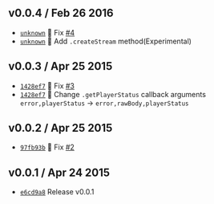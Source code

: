 v0.0.4 / Feb 26 2016
---
 * [`unknown`][4] :bug: Fix [#4][4A]
 * [`unknown`][4] :bug: Add `.createStream` method(Experimental)

[4]: https://github.com/59naga/nicolive/commits/master
[4A]: https://github.com/59naga/nicolive/issues/4

v0.0.3 / Apr 25 2015
---
 * [`1428ef7`][3] :bug: Fix [#3][3A]
 * [`1428ef7`][3] :lipstick: Change `.getPlayerStatus` callback arguments `error,playerStatus` -> `error,rawBody,playerStatus`

[3]: https://github.com/59naga/nicolive/commit/1428ef787c4a5d808a34fe8877b9d97baca54da3
[3A]: https://github.com/59naga/nicolive/issues/3

v0.0.2 / Apr 25 2015
---
 * [`97fb93b`][2] :bug: Fix [#2][2A]

[2]: https://github.com/59naga/nicolive/commit/97fb93b61f2d5536139cdc796bb6147fbab89eb5
[2A]: https://github.com/59naga/nicolive/issues/2

v0.0.1 / Apr 24 2015
---
 * [`e6cd9a8`][1] Release v0.0.1

[1]: https://github.com/59naga/nicolive/commit/e6cd9a8e3f7051a341a49de7dc40d129b28a5dee

[0]: https://github.com/59naga/nicolive/commits/master
